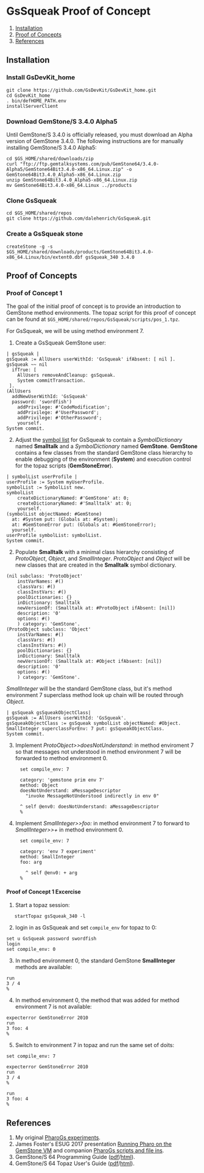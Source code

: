 # GsSqueak Proof of Concept

1. [Installation](#installation)
2. [Proof of Concepts](#proof-of-concepts)
3. [References](#references)

## Installation

### Install GsDevKit_home

```
git clone https://github.com/GsDevKit/GsDevKit_home.git
cd GsDevKit_home
. bin/defHOME_PATH.env
installServerClient
```

### Download GemStone/S 3.4.0 Alpha5

Until GemStone/S 3.4.0 is officially released, you must download an Alpha version of GemStone 3.4.0.
The following instructions are for manually installing GemStone/S 3.4.0 Alpha5:

```
cd $GS_HOME/shared/downloads/zip
curl "ftp://ftp.gemtalksystems.com/pub/GemStone64/3.4.0-Alpha5/GemStone64Bit3.4.0-x86_64.Linux.zip" -o GemStone64Bit3.4.0_Alpha5-x86_64.Linux.zip
unzip GemStone64Bit3.4.0_Alpha5-x86_64.Linux.zip
mv GemStone64Bit3.4.0-x86_64.Linux ../products
```

### Clone GsSqueak 

```
cd $GS_HOME/shared/repos
git clone https://github.com/dalehenrich/GsSqueak.git
```

### Create a GsSqueak stone

```
createStone -g -s $GS_HOME/shared/downloads/products/GemStone64Bit3.4.0-x86_64.Linux/bin/extent0.dbf gsSqueak_340 3.4.0
```

## Proof of Concepts

### Proof of Concept 1

The goal of the initial proof of concept is to provide an introduction to GemStone method environments.
The topaz script for this proof of concept can be found at `$GS_HOME/shared/repos/GsSqueak/scripts/pos_1.tpz`.

For GsSqueak, we will be using method environment 7.

1. Create a GsSqueak GemStone user: 
```Smalltalk
| gsSqueak |
gsSqueak := AllUsers userWithId: 'GsSqueak' ifAbsent: [ nil ].
gsSqueak ~~ nil
  ifTrue: [
    AllUsers removeAndCleanup: gsSqueak.
    System commitTransaction.
 ].
(AllUsers
  addNewUserWithId: 'GsSqueak'
  password: 'swordfish')
    addPrivilege: #'CodeModification';
    addPrivilege: #'UserPassword';
    addPrivilege: #'OtherPassword';
    yourself.
System commit.
```
2. Adjust the [symbol list][6] for GsSqueak to contain a *SymbolDictionary* named **Smalltalk** and a  *SymbolDictionary* named **GemStone**. **GemStone** contains a few classes from the standard GemStone class hierarchy to enable debugging of the environment (**System**) and execution control for the topaz scripts (**GemStoneError**).
```Smalltalk
| symbolList userProfile |
userProfile := System myUserProfile.
symbolList := SymbolList new.
symbolList 
	createDictionaryNamed: #'GemStone' at: 0;
	createDictionaryNamed: #'Smalltalk' at: 0;
	yourself.
(symbolList objectNamed: #GemStone) 
  at: #System put: (Globals at: #System);
  at: #GemStoneError put: (Globals at: #GemStoneError);
  yourself.
userProfile symbolList: symbolList.
System commit.
```
2. Populate **Smalltalk** with a minimal class hierarchy consisting of *ProtoObject*, *Object*, and *SmallInteger*. *ProtoObject* and *Object* will be new classes that are created in the **Smalltalk** symbol dictionary.
```Smalltalk
(nil subclass: 'ProtoObject'
	instVarNames: #()
	classVars: #()
	classInstVars: #()
	poolDictionaries: {}
	inDictionary: Smalltalk
	newVersionOf: (Smalltalk at: #ProtoObject ifAbsent: [nil])
	description: '0'
	options: #()
	) category: 'GemStone'.
(ProtoObject subclass: 'Object'
	instVarNames: #()
	classVars: #()
	classInstVars: #()
	poolDictionaries: {}
	inDictionary: Smalltalk
	newVersionOf: (Smalltalk at: #Object ifAbsent: [nil])
	description: '0'
	options: #()
	) category: 'GemStone'.
```
   *SmallInteger* will be the standard GemStone class, but it's method environment 7 superclass method look up chain will be routed through *Object*.
```Smalltalk
| gsSqueak gsSqueakObjectClass|
gsSqueak := AllUsers userWithId: 'GsSqueak'.
gsSqueakObjectClass := gsSqueak symbolList objectNamed: #Object.
SmallInteger superclassForEnv: 7 put: gsSqueakObjectClass.
System commit.
```
3. Implement *ProtoObject>>doesNotUnderstand:* in method enviroment 7 so that messages not understood in method environment 7 will be forwarded to method environment 0. 
```
     set compile_env: 7

     category: 'gemstone prim env 7'
     method: Object
     doesNotUnderstand: aMessageDescriptor
       "invoke MessageNotUnderstood indirectly in env 0"

     ^ self @env0: doesNotUnderstand: aMessageDescriptor
     %
```
4. Implement *SmallInteger>>foo:* in method environment 7 to forward to *SmallInteger>>+* in method environment 0.
```
     set compile_env: 7

     category: 'env 7 experiment'
     method: SmallInteger
     foo: arg

       ^ self @env0: + arg
     %
```

#### Proof of Concept 1 Excercise

1. Start a topaz session:
```
   startTopaz gsSqueak_340 -l
```
2. login in as GsSqueak and set `compile_env` for topaz to 0:
```
set u GsSqueak password swordfish
login
set compile_env: 0
```
3. In method environment 0, the standard GemStone **SmallInteger** methods are available:
```
run
3 / 4
%
```
4. In method environment 0, the method that was added for method environment 7 is not available:
```
expecterror GemStoneError 2010
run
3 foo: 4
%
```
5. Switch to environment 7 in topaz and run the same set of doits:
```
set compile_env: 7

expecterror GemStoneError 2010
run
3 / 4
%

run
3 foo: 4
%
```

## References

1. My original [PharoGs experiments][3].
2. James Foster's ESUG 2017 presentation [Running Pharo on the GemStone VM][2] and companion [PharoGs scripts and file ins][1].
3. GemStone/S 64 Programming Guide ([pdf][4]/[html][5]).
4. GemStone/S 64 Topaz User's Guide ([pdf][8]/[html][7]).

[1]: https://github.com/jgfoster/PharoGs/tree/james
[2]: https://www.slideshare.net/esug/running-pharo-on-the-gemstone-vm
[3]: https://github.com/dalehenrich/PharoGs
[4]: https://downloads.gemtalksystems.com/docs/GemStone64/3.3.x/GS64-ProgGuide-3.3.pdf
[5]: https://downloads.gemtalksystems.com/docs/GemStone64/3.3.x/GS64-ProgGuide-3.3/GS64-ProgGuide-3.3.htm

[6]: https://downloads.gemtalksystems.com/docs/GemStone64/3.3.x/GS64-ProgGuide-3.3/3-Symbols.htm
[7]: https://downloads.gemtalksystems.com/docs/GemStone64/3.3.x/GS64-Topaz-3.3/GS64-Topaz-3.3.htm
[8]: https://downloads.gemtalksystems.com/docs/GemStone64/3.3.x/GS64-Topaz-3.3.pdf
